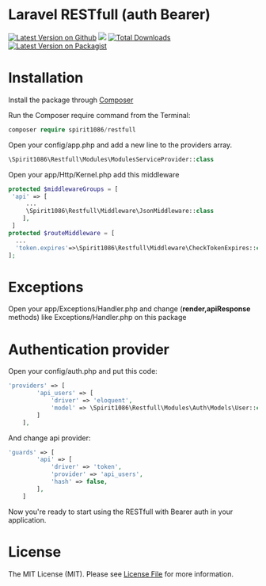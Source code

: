 # Laravel RESTfull (auth Bearer)
[![Latest Version on Github](https://img.shields.io/github/v/release/spirit1086/restfull.svg?style=flat)](https://packagist.org/packages/spirit1086/restfull)
![](https://github.com/spirit1086/restfull/workflows/PHP%20Composer/badge.svg?branch=main)
[![Total Downloads](https://img.shields.io/packagist/dt/spirit1086/restfull.svg?style=flat-square)](https://packagist.org/packages/spirit1086/restfull)
[![Latest Version on Packagist](https://img.shields.io/packagist/v/spatie/laravel-permission.svg?style=flat-square)](https://img.shields.io/packagist/v/spirit1086/restfull.svg)
# Installation

Install the package through [Composer](https://getcomposer.org)

Run the Composer require command from the Terminal:
```php
composer require spirit1086/restfull
```

Open your config/app.php and add a new line to the providers array.
```php
\Spirit1086\Restfull\Modules\ModulesServiceProvider::class
```

Open your app/Http/Kernel.php add this middleware
```php
protected $middlewareGroups = [
 'api' => [
     ...
     \Spirit1086\Restfull\Middleware\JsonMiddleware::class
    ],
 ]       
protected $routeMiddleware = [
  ...
  'token.expires'=>\Spirit1086\Restfull\Middleware\CheckTokenExpires::class
];
```
# Exceptions
Open your app/Exceptions/Handler.php and change (**render,apiResponse** methods) like  Exceptions/Handler.php on this package
# Authentication provider
Open your config/auth.php and put this code:
```php
'providers' => [
        'api_users' => [
            'driver' => 'eloquent',
            'model' => \Spirit1086\Restfull\Modules\Auth\Models\User::class,
        ]
    ],
```

And change api provider:
```php
'guards' => [
        'api' => [
            'driver' => 'token',
            'provider' => 'api_users',
            'hash' => false,
        ],
    ]
```

Now you're ready to start using the RESTfull with Bearer auth in your application.

# License
The MIT License (MIT). Please see [License File](https://en.wikipedia.org/wiki/MIT_License) for more information.
